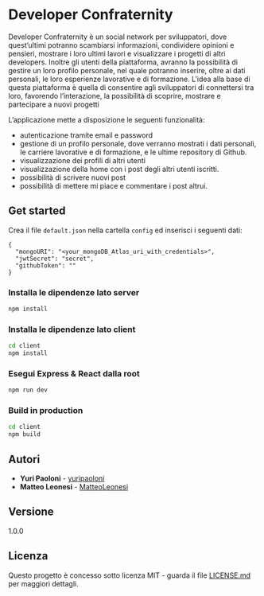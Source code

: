 # Developer Confraternity

Developer Confraternity è un social network per sviluppatori, dove quest’ultimi potranno scambiarsi informazioni, condividere opinioni e pensieri, mostrare i loro ultimi lavori e visualizzare i progetti di altri developers. 
Inoltre gli utenti della piattaforma, avranno la possibilità di gestire un loro profilo personale, nel quale potranno inserire, oltre ai dati personali, le loro esperienze lavorative e di formazione.
L'idea alla base di questa piattaforma è quella di consentire agli sviluppatori di connettersi tra loro, favorendo l’interazione, la possibilità di scoprire, mostrare e partecipare a nuovi progetti

L’applicazione mette a disposizione le seguenti funzionalità:
* autenticazione tramite email e password 
* gestione di un profilo personale, dove verranno mostrati i dati personali, le carriere lavorative e di formazione, e le ultime repository   di Github.
* visualizzazione dei profili di altri utenti
* visualizzazione della home con i post degli altri utenti iscritti.
* possibilità di scrivere nuovi post
* possibilità di mettere mi piace e commentare i post altrui.

## Get started

Crea il file `default.json` nella cartella `config` ed inserisci i seguenti dati:

```
{
  "mongoURI": "<your_mongoDB_Atlas_uri_with_credentials>",
  "jwtSecret": "secret",
  "githubToken": ""
}
```

### Installa le dipendenze lato server

```bash
npm install
```

### Installa le dipendenze lato client

```bash
cd client
npm install
```

### Esegui Express & React dalla root

```bash
npm run dev
```

### Build in production

```bash
cd client
npm build
```

## Autori

* **Yuri Paoloni** - [yuripaoloni](https://github.com/yuripaoloni)
* **Matteo Leonesi** - [MatteoLeonesi](https://github.com/MatteoLeonesi)

## Versione

1.0.0

## Licenza

Questo progetto è concesso sotto licenza MIT - guarda il file [LICENSE.md](LICENSE.md) per maggiori dettagli.
